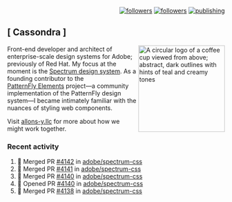 <p align="right"><a rel="me" href="https://front-end.social/@castastrophe">
    <img alt="followers" title="Follow me on Mastodon" src="https://img.shields.io/mastodon/follow/109297102751309835?domain=https%3A%2F%2Ffront-end.social&label=Follow&logo=mastodon&logoColor=white&style=for-the-badge&labelColor=008080&color=006969"/></a>
  <a href="https://codepen.io/castastrophe/">
    <img alt="followers" title="Follow me on CodePen" src="https://img.shields.io/badge/23-1?color=640464&labelColor=7c007c&style=for-the-badge&logo=codepen&label=Follow"/></a>
<a href="https://castastrophe.medium.com/">
    <img alt="publishing" title="View articles on Medium" src="https://img.shields.io/badge/107-1?color=666&labelColor=444&label=subscribe&logo=medium&logoColor=white&style=for-the-badge"/></a>
</p>

## [&nbsp;Cassondra&nbsp;]

<img align="right" src="https://github-production-user-asset-6210df.s3.amazonaws.com/1840295/253016758-ba468774-1cd3-42c2-8f43-947b5eeb5edf.png" height="200" alt="A circular logo of a coffee cup viewed from above; abstract, dark outlines with hints of teal and creamy tones">

Front-end developer and architect of enterprise-scale design systems for Adobe; previously of Red Hat. My focus at the moment is the [Spectrum design system](https://github.com/adobe/spectrum-css). As a founding contributor to the [PatternFly&nbsp;Elements](https://github.com/patternfly/patternfly-elements) project&mdash;a community implementation of the PatternFly design system&mdash;I became intimately familiar with the nuances of styling web components.

Visit [allons-y.llc](http://allons-y.llc/) for more about how we might work together.

### Recent activity

<!--START_SECTION:activity-->
1. 🎉 Merged PR [#4142](https://github.com/adobe/spectrum-css/pull/4142) in [adobe/spectrum-css](https://github.com/adobe/spectrum-css)
2. 🎉 Merged PR [#4141](https://github.com/adobe/spectrum-css/pull/4141) in [adobe/spectrum-css](https://github.com/adobe/spectrum-css)
3. 🎉 Merged PR [#4140](https://github.com/adobe/spectrum-css/pull/4140) in [adobe/spectrum-css](https://github.com/adobe/spectrum-css)
4. 💪 Opened PR [#4140](https://github.com/adobe/spectrum-css/pull/4140) in [adobe/spectrum-css](https://github.com/adobe/spectrum-css)
5. 🎉 Merged PR [#4138](https://github.com/adobe/spectrum-css/pull/4138) in [adobe/spectrum-css](https://github.com/adobe/spectrum-css)
<!--END_SECTION:activity-->
